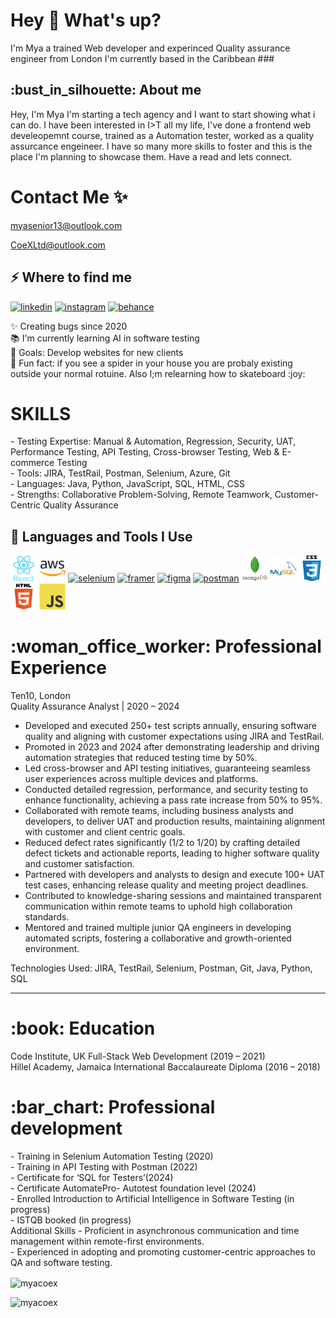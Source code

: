 <h1 align="left">Hey 👋 What's up?</h1>
I'm Mya a trained Web developer and experinced Quality assurance engineer from London I'm currently based in the Caribbean 
###




<h2 align="left"> :bust_in_silhouette: About me</h2>
Hey, I'm Mya I'm starting a tech agency and I want to start showing what i can do. I have been interested in I>T all my life, I've done a frontend web develeopemnt course, trained as a Automation tester, worked as a quality assurcance engeineer. I have so many more skills to foster and this is the place I'm planning to showcase them. Have a read and lets connect.


###
<h1 align="left">Contact Me ✨</h1>

myasenior13@outlook.com 
<br>

CoeXLtd@outlook.com
<h2>⚡️ Where to find me</h2>
<p><a target="_blank" href="www.linkedin.com/in/mya-senior-a95976150" style="display: inline-block;"><img src="https://img.shields.io/badge/linkedin-logo?style=for-the-badge&logo=linkedin&logoColor=white&color=%230a77b6" alt="linkedin" /></a>
<a target="_blank" href="https://www.instagram.com/coexltd" style="display: inline-block;"><img src="https://img.shields.io/badge/instagram-logo?style=for-the-badge&logo=instagram&logoColor=white&color=%23F35369" alt="instagram" /></a>
<a target="_blank" href="[https://www.behance.net/coex ltd](https://www.behance.net/coexltd)" style="display: inline-block;"><img src="https://img.shields.io/badge/behance-logo?style=for-the-badge&logo=behance&logoColor=white&color=%230057ff" alt="behance" /></a></p>

<p align="left">✨ Creating bugs since 2020 <br>📚 I'm currently learning AI in software testing <br>🎯 Goals: Develop websites for new clients <br>🎲 Fun fact: if you see a spider in your house you are probaly existing outside your normal rotuine. Also I;m relearning how to skateboard :joy: </p>

###

<h1 align="left">SKILLS</h1>
- Testing Expertise: Manual & Automation, Regression, Security, UAT, Performance Testing, API Testing, Cross-browser Testing, Web & E-commerce Testing  <br>
- Tools: JIRA, TestRail, Postman, Selenium, Azure, Git <br>
- Languages: Java, Python, JavaScript, SQL, HTML, CSS  <br>
- Strengths: Collaborative Problem-Solving, Remote Teamwork, Customer-Centric Quality Assurance  <br>

###


<h2>🚀 Languages and Tools I Use</h2>
<p><a target="_blank" href="https://raw.githubusercontent.com/devicons/devicon/master/icons/react/react-original-wordmark.svg" style="display: inline-block;"><img src="https://raw.githubusercontent.com/devicons/devicon/master/icons/react/react-original-wordmark.svg" alt="react" width="42" height="42" /></a>
<a target="_blank" href="https://raw.githubusercontent.com/devicons/devicon/master/icons/amazonwebservices/amazonwebservices-original-wordmark.svg" style="display: inline-block;"><img src="https://raw.githubusercontent.com/devicons/devicon/master/icons/amazonwebservices/amazonwebservices-original-wordmark.svg" alt="aws" width="42" height="42" /></a>
<a target="_blank" href="https://raw.githubusercontent.com/detain/svg-logos/780f25886640cef088af994181646db2f6b1a3f8/svg/selenium-logo.svg" style="display: inline-block;"><img src="https://raw.githubusercontent.com/detain/svg-logos/780f25886640cef088af994181646db2f6b1a3f8/svg/selenium-logo.svg" alt="selenium" width="42" height="42" /></a>
<a target="_blank" href="https://www.vectorlogo.zone/logos/framer/framer-icon.svg" style="display: inline-block;"><img src="https://www.vectorlogo.zone/logos/framer/framer-icon.svg" alt="framer" width="42" height="42" /></a>
<a target="_blank" href="https://www.vectorlogo.zone/logos/figma/figma-icon.svg" style="display: inline-block;"><img src="https://www.vectorlogo.zone/logos/figma/figma-icon.svg" alt="figma" width="42" height="42" /></a>
<a target="_blank" href="https://www.vectorlogo.zone/logos/getpostman/getpostman-icon.svg" style="display: inline-block;"><img src="https://www.vectorlogo.zone/logos/getpostman/getpostman-icon.svg" alt="postman" width="42" height="42" /></a>
<a target="_blank" href="https://raw.githubusercontent.com/devicons/devicon/master/icons/mongodb/mongodb-original-wordmark.svg" style="display: inline-block;"><img src="https://raw.githubusercontent.com/devicons/devicon/master/icons/mongodb/mongodb-original-wordmark.svg" alt="mongodb" width="42" height="42" /></a>
<a target="_blank" href="https://raw.githubusercontent.com/devicons/devicon/master/icons/mysql/mysql-original-wordmark.svg" style="display: inline-block;"><img src="https://raw.githubusercontent.com/devicons/devicon/master/icons/mysql/mysql-original-wordmark.svg" alt="mysql" width="42" height="42" /></a>
<a target="_blank" href="https://raw.githubusercontent.com/devicons/devicon/master/icons/css3/css3-original-wordmark.svg" style="display: inline-block;"><img src="https://raw.githubusercontent.com/devicons/devicon/master/icons/css3/css3-original-wordmark.svg" alt="css3" width="42" height="42" /></a>
<a target="_blank" href="https://raw.githubusercontent.com/devicons/devicon/master/icons/html5/html5-original-wordmark.svg" style="display: inline-block;"><img src="https://raw.githubusercontent.com/devicons/devicon/master/icons/html5/html5-original-wordmark.svg" alt="html5" width="42" height="42" /></a>
<a target="_blank" href="https://raw.githubusercontent.com/devicons/devicon/master/icons/javascript/javascript-original.svg" style="display: inline-block;"><img src="https://raw.githubusercontent.com/devicons/devicon/master/icons/javascript/javascript-original.svg" alt="javascript" width="42" height="42" /></a></p>



###




<h1 align="left"> :woman_office_worker: Professional Experience</h1>

Ten10, London  
Quality Assurance Analyst | 2020 – 2024  

- Developed and executed 250+ test scripts annually, ensuring software quality and aligning with customer expectations using JIRA and TestRail.  
- Promoted in 2023 and 2024 after demonstrating leadership and driving automation strategies that reduced testing time by 50%.
- Led cross-browser and API testing initiatives, guaranteeing seamless user experiences across multiple devices and platforms.  
- Conducted detailed regression, performance, and security testing to enhance functionality, achieving a pass rate increase from 50% to 95%.  
- Collaborated with remote teams, including business analysts and developers, to deliver  UAT and production results, maintaining alignment with customer and client centric goals.  
- Reduced defect rates significantly (1/2 to 1/20) by crafting detailed defect tickets and actionable reports, leading to higher software quality and customer satisfaction.  
- Partnered with developers and analysts to design and execute 100+ UAT test cases, enhancing release quality and meeting project deadlines. 
- Contributed to knowledge-sharing sessions and maintained transparent communication within remote teams to uphold high collaboration standards.  
- Mentored and trained multiple junior QA engineers in developing automated scripts, fostering a collaborative and growth-oriented environment.

Technologies Used: JIRA, TestRail, Selenium, Postman, Git, Java, Python, SQL  
________________________________________________________________________________________________________
<h1 align="left"> :book: Education</h1>
Code Institute, UK
 Full-Stack Web Development (2019 – 2021)<br>
Hillel Academy, Jamaica
 International Baccalaureate Diploma (2016 – 2018)

<h1 align="left"> :bar_chart: Professional development</h1>
- Training in Selenium Automation Testing (2020)  <br>
- Training in API Testing with Postman (2022)  <br>
- Certificate for ‘SQL for Testers’(2024)<br>
- Certificate AutomatePro- Autotest foundation level (2024) <br>
- Enrolled  Introduction to Artificial Intelligence in Software Testing (in progress)<br>
- ISTQB booked (in progress)<br>
Additional Skills  
- Proficient in asynchronous communication and time management within remote-first environments.  <br>
- Experienced in adopting and promoting customer-centric approaches to QA and software testing. <br> 
<p><img align="center" src="https://github-readme-streak-stats.herokuapp.com/?user=myacoex&" alt="myacoex" /></p>
<p><img src="https://github-readme-stats.vercel.app/api/top-langs?username=myacoex&show_icons=true&locale=en&layout=compact" alt="myacoex" /></p>
